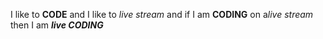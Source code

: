 I like to **CODE** and I like to _live stream_ and if I am __CODING__ on a*live stream* then I am __*live CODING*__ 
